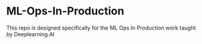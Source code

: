 # ML-Ops-In-Production
This repo is designed specifically for the ML Ops In Production work taught by Deeplearning.AI
